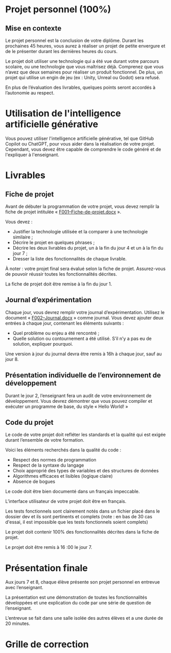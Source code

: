 # Projet personnel (100%)

## Mise en contexte

Le projet personnel est la conclusion de votre diplôme. Durant les prochaines 45 heures, vous aurez à réaliser un projet de petite envergure et de le présenter durant les dernières heures du cours.

Le projet doit utiliser une technologie qui a été vue durant votre parcours scolaire, ou une technologie que vous maîtrisez déjà. Comprenez que vous n’avez que deux semaines pour réaliser un produit fonctionnel. De plus, un projet qui utilise un engin de jeu (ex : Unity, Unreal ou Godot) sera refusé.

En plus de l’évaluation des livrables, quelques points seront accordés à l’autonomie au respect.

# Utilisation de l'intelligence artificielle générative

Vous pouvez utiliser l'intelligence artificielle générative, tel que GitHub Copilot ou ChatGPT, pour vous aider dans la réalisation de votre projet. Cependant, vous devez être capable de comprendre le code généré et de l'expliquer à l'enseignant.

# Livrables

## Fiche de projet

Avant de débuter la programmation de votre projet, vous devez remplir la fiche de projet intitulée « [F001–Fiche-de-projet.docx](F001-Fiche-de-projet.docx) ».

Vous devez :

- Justifier la technologie utilisée et la comparer à une technologie similaire ;
- Décrire le projet en quelques phrases ;
- Décrire les deux livrables du projet, un à la fin du jour 4 et un à la fin du jour 7 ;
- Dresser la liste des fonctionnalités de chaque livrable.

À noter : votre projet final sera évalué selon la fiche de projet. Assurez-vous de pouvoir réussir toutes les fonctionnalités décrites.

La fiche de projet doit être remise à la fin du jour 1.

## Journal d’expérimentation

Chaque jour, vous devrez remplir votre journal d’expérimentation. Utilisez le document « [F002–Journal.docx](F002-Journal.docx) » comme journal. Vous devez ajouter deux entrées à chaque jour, contenant les éléments suivants :

- Quel problème ou enjeu a été rencontré ;
- Quelle solution ou contournement a été utilisé. S’il n’y a pas eu de solution, expliquer pourquoi.

Une version à jour du journal devra être remis à 16h à chaque jour, sauf au jour 8.

## Présentation individuelle de l’environnement de développement

Durant le jour 2, l’enseignant fera un audit de votre environnement de développement. Vous devrez démontrer que vous pouvez compiler et exécuter un programme de base, du style « Hello World! »

## Code du projet

Le code de votre projet doit refléter les standards et la qualité qui est exigée durant l’ensemble de votre formation.

Voici les éléments recherchés dans la qualité du code :

- Respect des normes de programmation
- Respect de la syntaxe du langage
- Choix approprié des types de variables et des structures de données
- Algorithmes efficaces et lisibles (logique claire)
- Absence de bogues

Le code doit être bien documenté dans un français impeccable.

L’interface utilisateur de votre projet doit être en français.

Les tests fonctionnels sont clairement notés dans un fichier placé dans le dossier dev et ils sont pertinents et complets (note : en bas de 30 cas d'essai, il est impossible que les tests fonctionnels soient complets)

Le projet doit contenir 100% des fonctionnalités décrites dans la fiche de projet.

Le projet doit être remis à 16 :00 le jour 7.

# Présentation finale

Aux jours 7 et 8, chaque élève présente son projet personnel en entrevue avec l’enseignant.

La présentation est une démonstration de toutes les fonctionnalités développées et une explication du code par une série de question de l’enseignant.

L’entrevue se fait dans une salle isolée des autres élèves et a une durée de 20 minutes.

# Grille de correction
